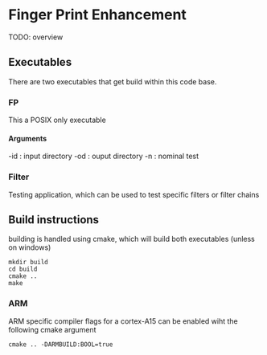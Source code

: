 # Finger Print Enhancement
TODO: overview


## Executables
There are two executables that get build within this code base.
### FP
This a POSIX only executable

#### Arguments
-id : input directory
-od : ouput directory
-n  : nominal test

### Filter
Testing application, which can be used to test specific filters or filter chains


## Build instructions
building is handled using cmake, which will build both executables (unless on windows)
```$bash
mkdir build
cd build
cmake ..
make
```

### ARM
ARM specific compiler flags for a cortex-A15 can be enabled wiht the following cmake argument
```$bash
cmake .. -DARMBUILD:BOOL=true
```


